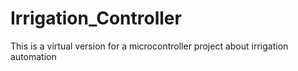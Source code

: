 # Irrigation_Controller
This is a virtual version for a microcontroller project about irrigation automation
